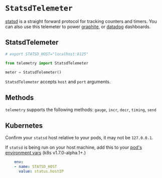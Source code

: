 # `StatsdTelemeter` 

[statsd](https://github.com/statsd/statsd) is a straight forward protocol for tracking counters and timers.
You can also use this telemeter to power [graphite](https://docs.datadoghq.com/developers/dogstatsd/?tab=hostagent), 
or [datadog](https://docs.datadoghq.com/developers/dogstatsd/?tab=hostagent) dashboards.

## StatsdTelemeter

```python
# export STATSD_HOST="localhost:8125"

from telemetry import StatsdTelemeter

meter = StatsdTelemeter()
```

`StatsdTelemeter` accepts `host` and `port` arguments.

## Methods

`telemetry` supports the following methods: 
`gauge`, `incr`, `decr`, `timing`, `send`

## Kubernetes

Confirm your `statsd` host relative to your pods, it may not be `127.0.0.1`.

If `statsd` is being run on your host machine, add this to your [pod's environment vars](https://kubernetes.io/docs/tasks/inject-data-application/define-environment-variable-container/) 
(k8s v1.7.0-alpha.1+.)

```yaml
    env:
    - name: STATSD_HOST
      value: status.hostIP
```